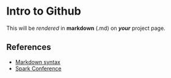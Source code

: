 # Intro to Github

This will be *rendered* in **markdown** (.md) on ***your*** project page.

## References
* [Markdown syntax](http://daringfireball.net/projects/markdown/syntax)
* [Spark Conference][sparkconf]

[sparkconf]: http://sparkconf.com
